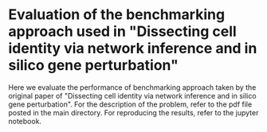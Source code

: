 # Evaluation of the benchmarking approach used in "Dissecting cell identity via network inference and in silico gene perturbation"

Here we evaluate the performance of benchmarking approach taken by the original paper of "Dissecting cell identity via network inference and in silico gene perturbation". For the description of the problem, refer to the pdf file posted in the main directory. For reproducing the results, refer to the jupyter notebook. 